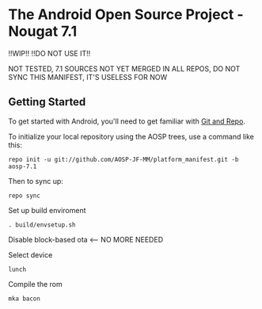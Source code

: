 The Android Open Source Project - Nougat 7.1
===========

!!WIP!! !!DO NOT USE IT!!

NOT TESTED, 7.1 SOURCES NOT YET MERGED IN ALL REPOS, DO NOT SYNC THIS MANIFEST, IT'S USELESS FOR NOW

Getting Started
---------------

To get started with Android, you'll need to get familiar with [Git and Repo](http://source.android.com/source/using-repo.html).

To initialize your local repository using the AOSP trees, use a command like this:

    repo init -u git://github.com/AOSP-JF-MM/platform_manifest.git -b aosp-7.1

Then to sync up:

    repo sync

Set up build enviroment

    . build/envsetup.sh

Disable block-based ota <-- NO MORE NEEDED

Select device

    lunch

Compile the rom

    mka bacon
